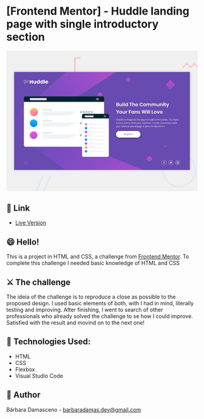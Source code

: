 # [Frontend Mentor] - Huddle landing page with single introductory section

![Design preview for the Results summary component coding challenge](./design/desktop-preview.jpg)

## 🔗 Link
- [Live Version](https://barbaradamasdev.github.io/huddle-landing-page-with-single-introductory-section-master/)

## 😄 Hello! 

This is a project in HTML and CSS, a challenge from [Frontend Mentor](https://www.frontendmentor.io).
To complete this challenge I needed basic knowledge of HTML and CSS

## ⚔️ The challenge 

The ideia of the challenge is to reproduce a close as possible to the proposed design. I used basic elements of both, with I had in mind, literally testing and improving. After finishing, I went to search of other professionals who already solved the challenge to se how I could improve. Satisfied with the result and movind on to the next one!

## 💾 Technologies Used: 
- HTML
- CSS
- Flexbox
- Visual Studio Code

## 🐼 Author 
Bárbara Damasceno - barbaradamas.dev@gmail.com
